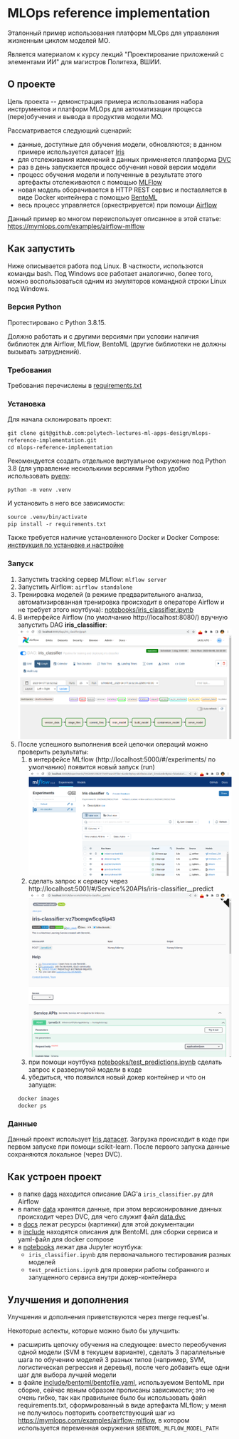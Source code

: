 # MLOps reference implementation

Эталонный пример использования платформ MLOps для управления жизненным циклом моделей МО.

Является материалом к курсу лекций "Проектирование приложений с элементами ИИ" для 
магистров Политеха, ВШИИ.


## О проекте

Цель проекта -- демонстрация примера использования набора инструментов и платформ MLOps для
автоматизации процесса (пере)обучения и вывода в продуктив модели МО.

Рассматривается следующий сценарий:
 * данные, доступные для обучения модели, обновляются; в данном примере используется датасет [Iris](https://archive.ics.uci.edu/ml/datasets/iris)
 * для отслеживания изменений в данных применяется платформа [DVC](https://dvc.org/)
 * раз в день запускается процесс обучения новой версии модели
 * процесс обучения модели и полученные в результате этого артефакты отслеживаются с помощью [MLFlow](https://mlflow.org/)
 * новая модель оборачивается в HTTP REST сервис и поставляется в виде Docker контейнера с помощью [BentoML](https://docs.bentoml.org/en/latest/index.html)
 * весь процесс управляется (оркестрируется) при помощи [Airflow](https://airflow.apache.org/)

Данный пример во многом переиспользует описанное в этой статье: 
https://mymlops.com/examples/airflow-mlflow


## Как запустить

Ниже описывается работа под Linux. В частности, использются команды bash.
Под Windows все работает аналогично, более того, можно воспользоваться одним из эмуляторов командной строки Linux
под Windows.

### Версия Python

Протестировано с Python 3.8.15. 

Должно работать и с другими версиями при условии наличия библиотек для Airflow, MLflow, BentoML 
(другие библиотеки не должны вызывать затруднений).

### Требования

Требования перечислены в [requirements.txt](./requirements.txt)

### Установка

Для начала склонировать проект:
```shell
git clone git@github.com:polytech-lectures-ml-apps-design/mlops-reference-implementation.git
cd mlops-reference-implementation
```

Рекомендуется создать отдельное виртуальное окружение под Python 3.8 
(для управление несколькими версиями Python удобно использовать [pyenv](https://github.com/pyenv/pyenv):
```shell
python -m venv .venv
```

И установить в него все зависимости:
```shell
source .venv/bin/activate
pip install -r requirements.txt
```

Также требуется наличие установленного Docker и Docker Compose: 
[инструкция по установке и настройке](https://www.digitalocean.com/community/tutorials/how-to-install-and-use-docker-compose-on-ubuntu-22-04)

### Запуск

1. Запустить tracking сервер MLflow: `mlflow server`
1. Запустить Airflow: `airflow standalone`
1. Тренировка моделей (в режиме предварительного анализа, 
автоматизированная тренировка происходит в операторе Airflow и не требует этого ноутбука): 
[notebooks/iris_classifier.ipynb](notebooks/iris_classifier.ipynb)
1. В интерфейсе Airflow (по умолчанию http://localhost:8080/) вручную запустить DAG **iris_classifier**:
![airflow iris classifier DAG](docs/iris_classifier_dag.png)
1. После успешного выполнения всей цепочки операций можно проверить результаты:
   1. в интерфейсе MLflow (http://localhost:5000/#/experiments/ по умолчанию) появится новый запуск (run)
   ![MLflow new run](docs/mlflow_experiments.png)
   1. сделать запрос к сервису через http://localhost:5001/#/Service%20APIs/iris-classifier__predict
   ![Iris classifier swagger](docs/swagger_example.png)
   1. при помощи ноутбука [notebooks/test_predictions.ipynb](notebooks/test_predictions.ipynb) 
   сделать запрос к развернутой модели в коде
   2. убедиться, что появился новый докер контейнер и что он запущен:
   ```shell
   docker images
   docker ps
   ```


### Данные

Данный проект использует [Iris датасет](https://archive.ics.uci.edu/ml/datasets/iris).
Загрузка происходит в коде при первом запуске при помощи scikit-learn. 
После первого запуска данные сохраняются локальное (через DVC).


## Как устроен проект

* в папке [dags](dags) находится описание DAG'а `iris_classifier.py` для Airflow
* в папке [data](data) хранятся данные, при этом версионирование данных происходит через DVC, 
для чего служит файл [data.dvc](data.dvc)
* в [docs](docs) лежат ресурсы (картинки) для этой документации
* в [include](include) находятся описания для BentoML для сборки сервиса и yaml-файл для docker compose
* в [notebooks](notebooks) лежат два Jupyter ноутбука:
  * `iris_classifier.ipynb` для первоначального тестирования разных моделей
  * `test_predictions.ipynb` для проверки работы собранного и запущенного сервиса внутри докер-контейнера

## Улучшения и дополнения

Улучшения и дополнения приветствуются через merge request'ы.

Некоторые аспекты, которые можно было бы улучшить:
* расширить цепочку обучения на следующее: вместо переобучения одной модели (SVM в текущем варианте), сделать
3 параллельные шага по обучению моделей 3 разных типов (например, SVM, логистическая регрессия и деревья), после чего
добавить еще одни шаг для выбора лучшей модели
* в файле [include/bentoml/bentofile.yaml](include/bentoml/bentofile.yaml), используемом BentoML при сборке,
сейчас явным образом прописаны зависимости; 
это не очень гибко, так как правильнее было бы использовать файл requirements.txt, сформированный в виде артефакта
MLflow; у меня не получилось повторить соответствующий шаг из https://mymlops.com/examples/airflow-mlflow,
в котором используется переменная окружения `$BENTOML_MLFLOW_MODEL_PATH` 
